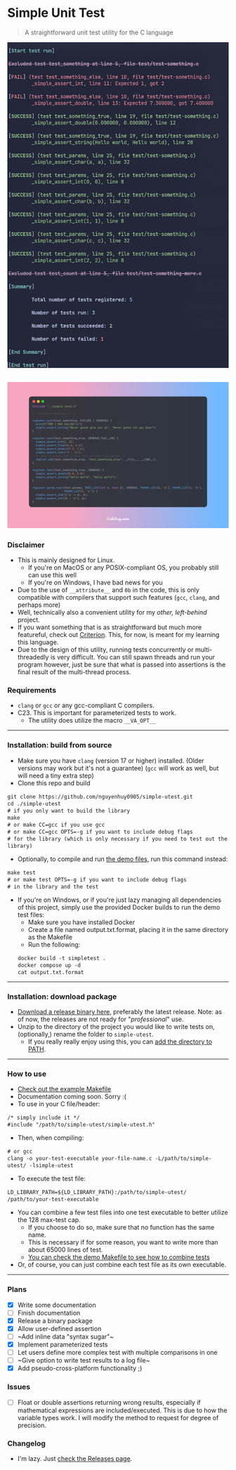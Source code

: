 # Simple Unit Test
> A straightforward unit test utility for the C language

![Output demo](./doc/img/output-demo.jpg)

![Syntax demo](./doc/img/testfile-demo.jpg)
---
### Disclaimer
- This is mainly designed for Linux.
    - If you're on MacOS or any POSIX-compliant OS, you probably still can use this well
    - If you're on Windows, I have bad news for you
- Due to the use of `__attribute__` and `0b` in the code, this is only compatible with compilers that support such features (`gcc`, `clang`, and perhaps more)
- Well, technically also a convenient utility for my _other, left-behind_ project.
- If you want something that is as straightforward but much more featureful, check out [Criterion](https://github.com/Snaipe/Criterion). This, for now, is meant for my learning this language.
- Due to the design of this utility, running tests concurrently or multi-threadedly is very difficult. You can still spawn threads and run your program however, just be sure that what is passed into assertions is the final result of the multi-thread process.
### Requirements
- `clang` or `gcc` or any gcc-compliant C compilers.
- C23. This is important for parameterized tests to work.
    - The utility does utilize the macro `__VA_OPT__`
---
### Installation: build from source
- Make sure you have `clang` (version 17 or higher) installed. (Older versions may work but it's not a guarantee) (`gcc` will work as well, but will need a tiny extra step)
- Clone this repo and build
```
git clone https://github.com/nguyenhuy0905/simple-utest.git
cd ./simple-utest
# if you only want to build the library
make 
# or make CC=gcc if you use gcc
# or make CC=gcc OPTS=-g if you want to include debug flags 
# for the library (which is only necessary if you need to test out the library)
```
- Optionally, to compile and run [the demo files](./test/), run this command instead:
```
make test
# or make test OPTS=-g if you want to include debug flags 
# in the library and the test
```
- If you're on Windows, or if you're just lazy managing all dependencies of this project, simply use the provided Docker builds to run the demo test files:
    - Make sure you have installed Docker
    - Create a file named output.txt.format, placing it in the same directory as the Makefile
    - Run the following:
    ```
    docker build -t simpletest .
    docker compose up -d
    cat output.txt.format
    ```
---
### Installation: download package
- [Download a release binary here](https://github.com/nguyenhuy0905/simple-utest/releases), preferably the latest release. Note: as of now, the releases are not ready for "_professional_" use.
- Unzip to the directory of the project you would like to write tests on, (optionally,) rename the folder to `simple-utest`.
    - If you really really enjoy using this, you can [add the directory to PATH](https://phoenixnap.com/kb/linux-add-to-path).
---
### How to use
- [Check out the example Makefile](./Maketest.example.mk)
- Documentation coming soon. Sorry :(
- To use in your C file/header:
```
/* simply include it */
#include "/path/to/simple-utest/simple-utest.h"
```
- Then, when compiling:
```
# or gcc
clang -o your-test-executable your-file-name.c -L/path/to/simple-utest/ -lsimple-utest
```
- To execute the test file:
```
LD_LIBRARY_PATH=${LD_LIBRARY_PATH}:/path/to/simple-utest/ /path/to/your-test-executable
```
- You can combine a few test files into one test executable to better utilize the 128 max-test cap.
    - If you choose to do so, make sure that no function has the same name.
    - This is necessary if for some reason, you want to write more than about 65000 lines of test.
    - [You can check the demo Makefile to see how to combine tests](./Maketest.example.mk)
- Or, of course, you can just combine each test file as its own executable.
---
### Plans
- [x] Write some documentation
- [ ] Finish documentation
- [x] Release a binary package
- [x] Allow user-defined assertion
- [ ] ~Add inline data "syntax sugar"~
- [x] Implement parameterized tests
- [ ] Let users define more complex test with multiple comparisons in one
- [ ] ~Give option to write test results to a log file~
- [x] Add pseudo-cross-platform functionality ;)
### Issues
- [ ] Float or double assertions returning wrong results, especially if mathematical expressions are included/executed. This is due to how the variable types work. I will modify the method to request for degree of precision.
### Changelog
- I'm lazy. Just [check the Releases page](https://github.com/nguyenhuy0905/simple-utest/releases).
